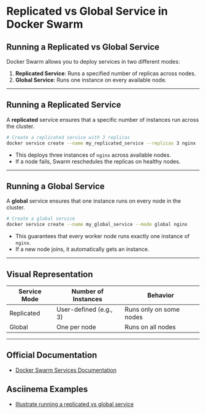 # Replicated vs Global Service in Docker Swarm

## Running a Replicated vs Global Service

Docker Swarm allows you to deploy services in two different modes:

1. **Replicated Service**: Runs a specified number of replicas across nodes.
2. **Global Service**: Runs one instance on every available node.

---

## Running a Replicated Service

A **replicated** service ensures that a specific number of instances run across the cluster.

```sh
# Create a replicated service with 3 replicas
docker service create --name my_replicated_service --replicas 3 nginx
```

- This deploys three instances of `nginx` across available nodes.
- If a node fails, Swarm reschedules the replicas on healthy nodes.

---

## Running a Global Service

A **global** service ensures that one instance runs on every node in the cluster.

```sh
# Create a global service
docker service create --name my_global_service --mode global nginx
```

- This guarantees that every worker node runs exactly one instance of `nginx`.
- If a new node joins, it automatically gets an instance.

---

## Visual Representation

| Service Mode  | Number of Instances | Behavior |
|--------------|------------------|----------|
| Replicated  | User-defined (e.g., 3) | Runs only on some nodes |
| Global      | One per node | Runs on all nodes |

---

## Official Documentation
- [Docker Swarm Services Documentation](https://docs.docker.com/engine/swarm/services/)

## Asciinema Examples
- [Illustrate running a replicated vs global service](https://asciinema.org/a/224928)
